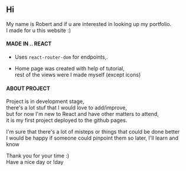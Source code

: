 ## Hi
My name is Robert and if u are interested in looking up my portfolio.\
I made for u this website :)

#### MADE IN .. REACT
* Uses ```react-router-dom``` for endpoints,.

* Home page was created with help of tutorial,\
rest of the views were I made myself (except icons)

#### ABOUT PROJECT
Project is in development stage,\
there's a lot stuf that I would love to add/improve,\
but for now I'm new to React and have other matters to attend,\
it is my first project deployed to the github pages.

I'm sure that there's a lot of misteps or things that could be done better\
I would be happy if someone could pinpoint them so later, I'll learn and know

Thank you for your time :)\
Have a nice day or !day 